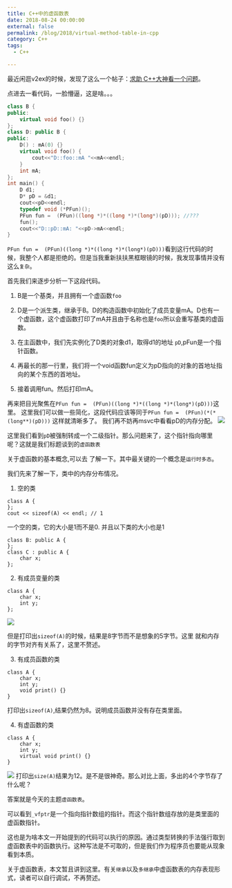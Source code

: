 ```yaml
---
title: C++中的虚函数表
date: 2018-08-24 00:00:00
external: false
permalink: /blog/2018/virtual-method-table-in-cpp
category: C++
tags:
  - C++

---
```


最近闲逛v2ex的时候，发现了这么一个帖子：[求助 C++大神看一个问题](https://www.v2ex.com/t/481897)。

点进去一看代码，一脸懵逼，这是啥。。。
```cpp
class B {
public:
    virtual void foo() {}
};
class D: public B {
public:
    D() : mA(0) {}
    virtual void foo() {
        cout<<"D::foo::mA "<<mA<<endl;
    }
    int mA;
};
int main() {
    D d1;
    D* pD = &d1;
    cout<<pD<<endl;
    typedef void (*PFun)();
    PFun fun =  (PFun)((long *)*((long *)*(long*)(pD))); //???
    fun();
    cout<<"D::pD::mA: "<<pD->mA<<endl;
}
```
<!--more-->

`PFun fun =  (PFun)((long *)*((long *)*(long*)(pD)))`看到这行代码的时候，我整个人都是拒绝的。但是当我重新扶扶黑框眼镜的时候，我发现事情并没有这么`复杂`。

首先我们来逐步分析一下这段代码。
1. B是一个基类，并且拥有一个虚函数`foo`

2. D是一个派生类，继承于B。D的构造函数中初始化了成员变量mA。D也有一个虚函数，这个虚函数打印了mA并且由于名称也是`foo`所以会重写基类的虚函数。

3. 在主函数中，我们先实例化了D类的对象d1，取得d1的地址 `pD`,pFun是一个指针函数。

4. 再最长的那一行里，我们将一个void函数fun定义为pD指向的对象的首地址指向的某个东西的首地址。

5. 接着调用fun。然后打印mA。

再来把目光聚焦在`PFun fun =  (PFun)((long *)*((long *)*(long*)(pD)))`这里。
这里我们可以做一些简化，这段代码应该等同于`PFun fun =  (PFun)(*(*(long**)(pD)))`
这样就清晰多了。
我们再不妨再msvc中看看pD的内存分配。
![](/public/upload/cppvmt3.PNG)

这里我们看到`pD`被强制转成一个二级指针。那么问题来了，这个指针指向哪里呢？这就是我们标题谈到的`虚函数表`

关于虚函数的基本概念,可以去 [](https://en.cppreference.com/w/cpp/language/virtual)了解一下。其中最关键的一个概念是`运行时多态`。

我们先来了解一下，类中的内存分布情况。

1. 空的类

```
class A {
};
cout << sizeof(A) << endl; // 1
```

一个空的类，它的大小是1而不是0.
并且以下类的大小也是1

```
class B: public A {
};
class C : public A {
	char x;
};
```

2. 有成员变量的类

```
class A {
	char x;
	int y;
};
```

![](/public/upload/cpp-vmt.png)

但是打印出`sizeof(A)`的时候，结果是8字节而不是想象的5字节。这里 就和内存的字节对齐有关系了，这里不赘述。

3. 有成员函数的类

```
class A {
	char x;
	int y;
	void print() {}
}
```
打印出`sizeof(A)`,结果仍然为8。说明成员函数并没有存在类里面。

4. 有虚函数的类

```
class A {
	char x;
	int y;
	virtual void print() {}
}
```

![](/public/upload/cpp-vmt2.png)
打印出`size(A)`结果为12。是不是很神奇。那么对比上面，多出的4个字节存了什么呢？

答案就是今天的主题`虚函数表`。

可以看到`_vfptr`是一个指向指针数组的指针。而这个指针数组存放的是类里面的虚函数指针。

这也是为啥本文一开始提到的代码可以执行的原因。通过类型转换的手法强行取到虚函数表中的函数执行。这种写法是不可取的，但是我们作为程序员也要能从现象看到本质。

关于虚函数表，本文暂且讲到这里。有关`继承`以及`多继承`中虚函数表的内存表现形式，读者可以自行调试，不再赘述。
